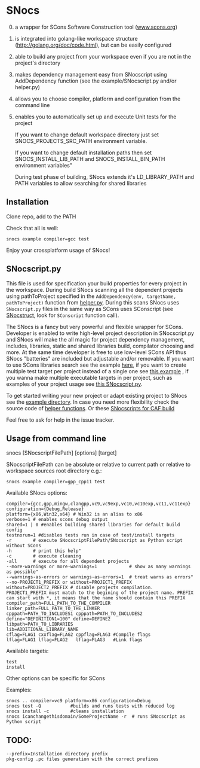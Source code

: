 SNocs
=====

0. a wrapper for SCons Software Construction tool (www.scons.org)
1. is integrated into golang-like workspace structure (http://golang.org/doc/code.html), but can be easily configured
2. able to build any project from your workspace even if you are not in the project's directory
3. makes dependency management easy from SNocscript using AddDependency function (see the example/SNocscript.py and/or helper.py)
4. allows you to choose compiler, platform and configuration from the command line
5. enables you to automatically set up and execute Unit tests for the project

    If you want to change default workspace directory just set SNOCS_PROJECTS_SRC_PATH environment variable. 
    
    If you want to change default installation paths then set SNOCS_INSTALL_LIB_PATH and SNOCS_INSTALL_BIN_PATH environment variables"
    
    During test phase of building, SNocs extends it's LD_LIBRARY_PATH and PATH variables to allow searching for shared libraries

Installation
---

Clone repo, add to the PATH

Check that all is well:

    snocs example compiler=gcc test

Enjoy your crossplatform usage of SNocs!

SNocscript.py
---

This file is used for specification your build properties for every project in the workspace. During build SNocs scanning all the dependent projects using pathToProject specified in the `AddDependency(env, targetName, pathToProject)` function from [helper.py](https://github.com/osblinnikov/snocs/blob/master/helper.py). During this scans SNocs uses `SNocscript.py` files in the same way as SCons uses SConscript (see [SNocstruct](https://github.com/osblinnikov/snocs/blob/master/SNocstruct), look for `SConscript` function call). 

The SNocs is a fancy but very powerful and flexible wrapper for SCons. Developer is enabled to write high-level project description in SNocscript.py and SNocs will make the all magic for project dependency management, includes, libraries, static and shared libraries build, compilator choosing and more. At the same time developer is free to use low-level SCons API thus SNocs "batteries" are included but adjustable and/or removable. If you want to use SCons libraries search see the example [here](https://github.com/osblinnikov/caf-workspace/blob/master/actor-framework-snocs/libcaf_opencl_SNocscript.py), if you want to create multiple test target per project instead of a single one see [this example](https://github.com/osblinnikov/caf-workspace/blob/master/actor-framework-snocs/unit_testing_SNocscript.py) , if you wanna make multiple executable targets in per project, such as examples of your project usage see [this SNocscript.py](https://github.com/osblinnikov/caf-workspace/blob/master/actor-framework-snocs/examples_SNocscript.py).

To get started writing your new project or adapt existing project to SNocs see the [example directory](https://github.com/osblinnikov/snocs/blob/master/example/). In case you need more flexibility check the source code of [helper functions](https://github.com/osblinnikov/snocs/blob/master/helper.py). Or these [SNocscripts for CAF build](https://github.com/osblinnikov/caf-workspace/tree/master/actor-framework-snocs)

Feel free to ask for help in the issue tracker.

Usage from command line
---

snocs [SNocscriptFilePath] [options] [target]

SNocscriptFilePath can be absolute or relative to current path or 
relative to workspace sources root directory e.g.:

    snocs example compiler=gpp_cpp11 test

Available SNocs options:

    compiler={gcc,gpp,mingw,clangpp,vc9,vc9exp,vc10,vc10exp,vc11,vc11exp}
    configuration={Debug,Release}
    platform={x86,Win32,x64} # Win32 is an alias to x86
    verbose=1 # enables scons debug output
    shared=1 | 0 #enables building shared libraries for default build config
    testnorun=1 #disables tests run in case of test/install targets
    -r        # execute SNocscriptFilePath/SNocscript as Python script without SCons
    -h        # print this help"
    -c        # execute cleaning
    -all      # execute for all dependent projects
    --more-warnings or more-warnings=1            # show as many warnings as possible"
    --warnings-as-errors or warnings-as-errors=1  # treat warns as errors"
    --no-PROJECT1_PREFIX or without=PROJECT1_PREFIX without=PROJECT2_PREFIX # disable projects compilation. PROJECT1_PREFIX must match to the begining of the project name. PREFIX can start with *, it means that the name should contain this PREFIX
    compiler_path=FULL_PATH_TO_THE_COMPILER
    linker_path=FULL_PATH_TO_THE_LINKER
    cpppath=PATH_TO_INCLUDES1 cpppath=PATH_TO_INCLUDES2
    define="DEFINITION1=100" define=DEFINE2
    libpath=PATH_TO_LIBRARIES
    lib=ADDITIONAL_LIBRARY_NAME
    cflag=FLAG1 cxxflag=FLAG2 cppflag=FLAG3 #Compile flags
    lflag=FLAG1 lflag=FLAG2   lflag=FLAG3   #Link flags

Available targets:

    test
    install

Other options can be specific for SCons

Examples:

    snocs .. compiler=vc9 platform=x86 configuration=Debug
    snocs test -Q           #builds and runs tests with reduced log
    snocs install -c        #cleans installation
    snocs icanchangethisdomain/SomeProjectName -r  # runs SNocscript as Python script
    
    
    
TODO:
---

    --prefix=Installation directory prefix
    pkg-config .pc files generation with the correct prefixes
